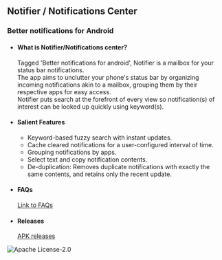## Notifier / Notifications Center ##
### Better notifications for Android ###
        
  + #### What is Notifier/Notifications center?  ####
    Tagged 'Better notifications for android', Notifier is a mailbox for your status bar notifications.  
    The app aims to unclutter your phone's status bar by organizing incoming notifications akin to a mailbox, grouping them by their respective apps for easy access.  
    Notifier puts search at the forefront of every view so notification(s) of interest can be looked up quickly using keyword(s).

  + #### Salient Features ####
    + Keyword-based fuzzy search with instant updates.
    + Cache cleared notifications for a user-configured interval of time.
    + Grouping notifications by apps.
    + Select text and copy notification contents.
    + De-duplication: Removes duplicate notifications with exactly the same contents, and retains only the recent update.

  + #### FAQs ####
    [Link to FAQs](https://github.com/niranjan-nagaraju/notification-center/blob/master/FAQ.md "FAQs")  
    
  + #### Releases ####  
    [APK releases](https://github.com/niranjan-nagaraju/notification-center/releases "Releases")
  
  
![Apache License-2.0](https://img.shields.io/github/license/niranjan-nagaraju/notification-center "License")
